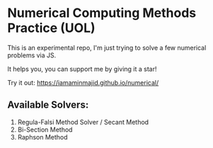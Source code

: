 # Numerical Computing Methods Practice (UOL)
This is an experimental repo, I'm just trying to solve a few numerical problems via JS. 

It helps you, you can support me by giving it a star!

Try it out: https://iamaminmajid.github.io/numerical/

## Available Solvers:
1. Regula-Falsi Method Solver / Secant Method
2. Bi-Section Method
3. Raphson Method
